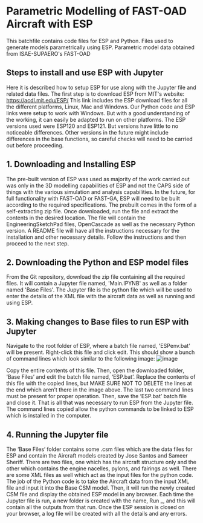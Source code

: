 # Parametric Modelling of FAST-OAD Aircraft with ESP

This batchfile contains code files for ESP and Python. Files used to generate models parametrically using ESP. Parametric model data obtained from ISAE-SUPAERO's FAST-OAD

## Steps to install and use ESP with Jupyter

Here it is described how to setup ESP for use along with the Jupyter file and related data files.
The first step is to download ESP from MIT's website: https://acdl.mit.edu/ESP/
This link includes the ESP download files for all the different platforms, Linux, Mac and Windows. Our Python code and ESP links were setup to work with Windows. But with a good understanding of the working, it can easily be adapted to run on other platforms. 
The ESP versions used were ESP120 and ESP121. But versions have little to no noticeable differences. Other versions in the future might include differences in the base functions, so careful checks will need to be carried out before proceeding. 
## 1. Downloading and Installing ESP
The pre-built version of ESP was used as majority of the work carried out was only in the 3D modelling capabilities of ESP and not the CAPS side of things with the various simulation and analysis capabilities. In the future, for full functionality with FAST-OAD or FAST-GA, ESP will need to be built according to the required specifications. 
The prebuilt comes in the form of a self-extracting zip file. Once downloaded, run the file and extract the contents in the desired location. The file will contain the EngineeringSketchPad files, OpenCascade as well as the necessary Python version. A README file will have all the instructions necessary for the installation and other necessary details. Follow the instructions and then proceed to the next step.
## 2. Downloading the Python and ESP model files
From the Git repository, download the zip file containing all the required files. It will contain a Jupyter file named, 'Main.IPYNB' as well as a folder named 'Base Files'. The Jupyter file is the python file which will be used to enter the details of the XML file with the aircraft data as well as running and using ESP.
## 3. Making changes to Base files to run ESP with Jupyter
Navigate to the root folder of ESP, where a batch file named, 'ESPenv.bat' will be present. Right-click this file and click edit. This should show a bunch of command lines which look similar to the following image: 
![image](https://user-images.githubusercontent.com/128641177/227029000-faba88de-c647-41b2-a670-524cc8359f9f.png)

Copy the entire contents of this file. Then, open the downloaded folder, ‘Base Files’ and edit the batch file named, ‘ESP.bat’. Replace the contents of this file with the copied lines, but MAKE SURE NOT TO DELETE the lines at the end which aren’t there in the image above. The last two command lines must be present for proper operation. Then, save the ‘ESP.bat’ batch file and close it. That is all that was necessary to run ESP from the Jupyter file. The command lines copied allow the python commands to be linked to ESP which is installed in the computer. 

## 4. Running the Jupyter file
The ‘Base Files‘ folder contains some .csm files which are the data files for ESP and contain the Aircraft models created by Jose Santos and Sameer Sheriff. There are two files, one which has the aircraft structure only and the other which contains the engine nacelles, pylons, and fairings as well. 
There are some XML files as well which act as the input files for the python code. The job of the Python code is to take the Aircraft data from the input XML file and input it into the Base CSM model. Then, it will run the newly created CSM file and display the obtained ESP model in any browser. Each time the Jupyter file is run, a new folder is created with the name, Run _, and this will contain all the outputs from that run. Once the ESP session is closed on your browser, a log file will be created with all the details and any errors.  
